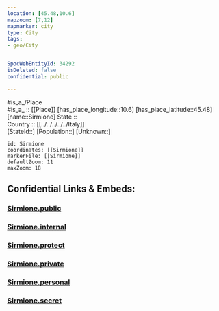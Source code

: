 ```yaml
---
location: [45.48,10.6] 
mapzoom: [7,12] 
mapmarker: city 
type: City
tags:
- geo/City


SpocWebEntityId: 34292
isDeleted: false
confidential: public

---
```

#is_a_/Place  
#is_a_ :: [[Place]] 
[has_place_longitude::10.6] 
[has_place_latitude::45.48] 
[name::Sirmione] 
State ::  
Country :: [[../../../../../Italy]]  
[StateId::] 
[Population::] 
[Unknown::] 


```leaflet
id: Sirmione
coordinates: [[Sirmione]] 
markerFile: [[Sirmione]] 
defaultZoom: 11 
maxZoom: 18
```


## Confidential Links & Embeds: 

### [Sirmione.public](/_public/\Earth\Continent\Europe\Europe~South\Italy\regions~Italy\Lombardy\Brescia\CitySirmione.public.md) 

### [Sirmione.internal](/_internal/\Earth\Continent\Europe\Europe~South\Italy\regions~Italy\Lombardy\Brescia\CitySirmione.internal.md) 

### [Sirmione.protect](/_protect/\Earth\Continent\Europe\Europe~South\Italy\regions~Italy\Lombardy\Brescia\CitySirmione.protect.md) 

### [Sirmione.private](/_private/\Earth\Continent\Europe\Europe~South\Italy\regions~Italy\Lombardy\Brescia\CitySirmione.private.md) 

### [Sirmione.personal](/_personal/\Earth\Continent\Europe\Europe~South\Italy\regions~Italy\Lombardy\Brescia\CitySirmione.personal.md) 

### [Sirmione.secret](/_secret/\Earth\Continent\Europe\Europe~South\Italy\regions~Italy\Lombardy\Brescia\CitySirmione.secret.md)

